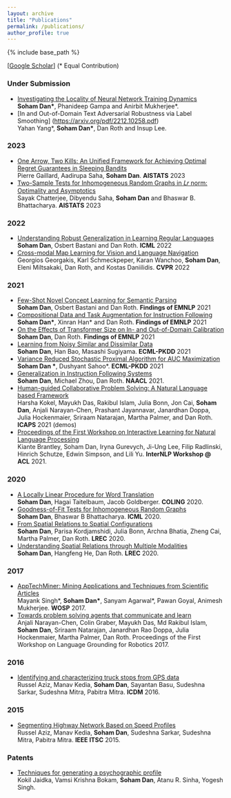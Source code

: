 ```yaml
---
layout: archive
title: "Publications"
permalink: /publications/
author_profile: true
---
```


{% include base_path %}

[[Google Scholar](https://scholar.google.com/citations?user=nOsmu8UAAAAJ&hl=en&oi=ao)] (\* Equal Contribution)


### Under Submission
* [Investigating the Locality of Neural Network Training Dynamics](https://arxiv.org/pdf/2111.01166.pdf) <br/> **Soham Dan\***, Phanideep Gampa and Anirbit Mukherjee\*. 
* [In and Out-of-Domain Text Adversarial Robustness via Label Smoothing] (https://arxiv.org/pdf/2212.10258.pdf) <br/> Yahan Yang\*, **Soham Dan\***, Dan Roth and Insup Lee.

### 2023
* [One Arrow, Two Kills: An Unified Framework for Achieving Optimal Regret Guarantees in Sleeping Bandits](https://arxiv.org/pdf/2210.14998.pdf) <br/> Pierre Gaillard, Aadirupa Saha, **Soham Dan**. **AISTATS** 2023
* [Two-Sample Tests for Inhomogeneous Random Graphs in 𝐿𝑟 norm: Optimality and Asymptotics]() <br/> Sayak Chatterjee, Dibyendu Saha, **Soham Dan** and Bhaswar B. Bhattacharya. **AISTATS** 2023



### 2022
* [Understanding Robust Generalization in Learning Regular Languages](https://arxiv.org/pdf/2202.09717.pdf) <br/> **Soham Dan**, Osbert Bastani and Dan Roth. **ICML** 2022
* [Cross-modal Map Learning for Vision and Language Navigation](https://arxiv.org/pdf/2203.05137v1.pdf) <br/> Georgios Georgakis, Karl Schmeckpeper, Karan Wanchoo, **Soham Dan**, Eleni Miltsakaki, Dan Roth, and Kostas Daniilidis. **CVPR** 2022

### 2021
* [Few-Shot Novel Concept Learning for Semantic Parsing](https://aclanthology.org/2021.findings-emnlp.177.pdf) <br/> **Soham Dan**, Osbert Bastani and Dan Roth. **Findings of EMNLP** 2021
* [Compositional Data and Task Augmentation for Instruction Following](https://aclanthology.org/2021.findings-emnlp.178.pdf) <br/> **Soham Dan\***, Xinran Han\* and Dan Roth. **Findings of EMNLP** 2021
* [On the Effects of Transformer Size on In- and Out-of-Domain Calibration](https://aclanthology.org/2021.findings-emnlp.180.pdf) <br/> **Soham Dan**, Dan Roth. **Findings of EMNLP** 2021
* [Learning from Noisy Similar and Dissimilar Data](https://2021.ecmlpkdd.org/wp-content/uploads/2021/07/sub_303.pdf)<br/> **Soham Dan**, Han Bao, Masashi Sugiyama. **ECML-PKDD** 2021
* [Variance Reduced Stochastic Proximal Algorithm for AUC Maximization](https://2021.ecmlpkdd.org/wp-content/uploads/2021/07/sub_306.pdf)<br/> **Soham Dan \***, Dushyant Sahoo\*. **ECML-PKDD** 2021
* [Generalization in Instruction Following Systems](https://www.aclweb.org/anthology/2021.naacl-main.76.pdf) <br/>**Soham Dan**, Michael Zhou, Dan Roth. **NAACL** 2021.
* [Human-guided Collaborative Problem Solving: A Natural Language based Framework](https://icaps21.icaps-conference.org/demos/demos/375.pdf) <br/> Harsha Kokel, Mayukh Das, Rakibul Islam, Julia Bonn, Jon Cai, **Soham Dan**, Anjali Narayan-Chen, Prashant Jayannavar, Janardhan Doppa, Julia Hockenmaier, Sriraam Natarajan, Martha Palmer, and Dan Roth. **ICAPS** 2021 (demos)
* [Proceedings of the First Workshop on Interactive Learning for Natural Language Processing](https://aclanthology.org/2021.internlp-1.0.pdf) <br/> Kiante Brantley, Soham Dan, Iryna Gurevych, Ji-Ung Lee, Filip Radlinski, Hinrich Schutze, Edwin Simpson, and Lili Yu. **InterNLP Workshop @ ACL** 2021.

### 2020
* [A Locally Linear Procedure for Word Translation ](https://www.aclweb.org/anthology/2020.coling-main.528.pdf) <br/>**Soham Dan**, Hagai Taitelbaum, Jacob Goldberger. **COLING** 2020.
* [Goodness-of-Fit Tests for Inhomogeneous Random Graphs](http://proceedings.mlr.press/v119/dan20a/dan20a.pdf) <br/>
**Soham Dan**, Bhaswar B Bhattacharya. **ICML** 2020. 
* [From Spatial Relations to Spatial Configurations](https://www.aclweb.org/anthology/2020.lrec-1.717.pdf)<br/> **Soham Dan**, Parisa Kordjamshidi, Julia Bonn, Archna Bhatia, Zheng Cai, Martha Palmer, Dan Roth. **LREC** 2020.
* [Understanding Spatial Relations through Multiple Modalities](https://www.aclweb.org/anthology/2020.lrec-1.288.pdf)<br/> **Soham Dan**, Hangfeng He, Dan Roth. **LREC** 2020.

### 2017

* [AppTechMiner: Mining Applications and Techniques from Scientific Articles](https://dl.acm.org/doi/abs/10.1145/3127526.3127527)<br/> Mayank Singh\*, **Soham Dan\***, Sanyam Agarwal\*, Pawan Goyal, Animesh Mukherjee. **WOSP** 2017.
* [Towards problem solving agents that communicate and learn](https://www.aclweb.org/anthology/W17-2812.pdf)<br/>Anjali Narayan-Chen, Colin Graber, Mayukh Das, Md Rakibul Islam, **Soham Dan**, Sriraam Natarajan, Janardhan Rao Doppa, Julia Hockenmaier, Martha Palmer, Dan Roth. Proceedings of the First Workshop on Language Grounding for Robotics 2017.

### 2016
* [Identifying and characterizing truck stops from GPS data](https://link.springer.com/chapter/10.1007/978-3-319-41561-1_13)<br/>Russel Aziz, Manav Kedia, **Soham Dan**, Sayantan Basu, Sudeshna Sarkar, Sudeshna Mitra, Pabitra Mitra. **ICDM** 2016.

### 2015
* [Segmenting Highway Network Based on Speed Profiles](https://ieeexplore.ieee.org/abstract/document/7313562)<br/>Russel Aziz, Manav Kedia, **Soham Dan**, Sudeshna Sarkar, Sudeshna Mitra, Pabitra Mitra. **IEEE ITSC** 2015.

### Patents
* [Techniques for generating a psychographic profile](https://patents.google.com/patent/US20170270544A1/en)<br/>Kokil Jaidka, Vamsi Krishna Bokam, **Soham Dan**, Atanu R. Sinha, Yogesh Singh.

